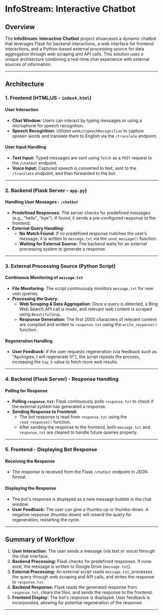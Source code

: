 # InfoStream: Interactive Chatbot

## Overview
The **InfoStream: Interactive Chatbot** project showcases a dynamic chatbot that leverages Flask for backend interactions, a web interface for frontend interactions, and a Python-based external processing source for data aggregation through web scraping and API calls. This solution uses a unique architecture combining a real-time chat experience with external sources of information.

---

## Architecture

### 1. **Frontend (HTML/JS - `index4.html`)**

#### User Interaction
- **Chat Window:** Users can interact by typing messages or using a microphone for speech recognition.
- **Speech Recognition:** Utilizes `webkitSpeechRecognition` to capture spoken words and translate them to English via the `/translate` endpoint.

#### User Input Handling
- **Text Input:** Typed messages are sent using `fetch` as a `POST` request to the `/chatbot` endpoint.
- **Voice Input:** Captured speech is converted to text, sent to the `/translate` endpoint, and then forwarded to the bot.

---

### 2. **Backend (Flask Server - `app.py`)**

#### Handling User Messages - `/chatbot`
- **Predefined Responses:** The server checks for predefined messages (e.g., "hello", "bye"). If found, it sends a pre-configured response to the frontend.
- **External Query Handling:**
  - **No Match Found:** If no predefined response matches the user’s message, it is written to `message.txt` via the `send_message()` function.
  - **Waiting for External Source:** The backend waits for an external processing system to generate a response.

---

### 3. **External Processing Source (Python Script)**

#### Continuous Monitoring of `message.txt`
- **File Monitoring:** The script continuously monitors `message.txt` for new user queries.
- **Processing the Query:**
  - **Web Scraping & Data Aggregation:** Once a query is detected, a Bing Web Search API call is made, and relevant web content is scraped using `BeautifulSoup`.
  - **Response Generation:** The first 2000 characters of relevant content are compiled and written to `response.txt` using the `write_response()` function.

#### Regeneration Handling
- **User Feedback:** If the user requests regeneration (via feedback such as "Apologies, I will regenerate it!"), the script repeats the process, increasing the `top_k` value to fetch more web results.

---

### 4. **Backend (Flask Server) - Response Handling**

#### Polling for Response
- **Polling `response.txt`:** Flask continuously polls `response.txt` to check if the external system has generated a response.
- **Sending Response to Frontend:**
  - The bot response is read from `response.txt` using the `read_response()` function.
  - After sending the response to the frontend, both `message.txt` and `response.txt` are cleared to handle future queries properly.

---

### 5. **Frontend - Displaying Bot Response**

#### Receiving the Response
- The response is received from the Flask `/chatbot` endpoint in JSON format.

#### Displaying the Response
- The bot's response is displayed as a new message bubble in the chat window.
- **User Feedback:** The user can give a thumbs-up or thumbs-down. A negative response (thumbs-down) will resend the query for regeneration, restarting the cycle.

---

## Summary of Workflow

1. **User Interaction:** The user sends a message (via text or voice) through the chat interface.
2. **Backend Processing:** Flask checks for predefined responses. If none exist, the message is written to Google Drive (`message.txt`).
3. **External Processing:** An external script reads `message.txt`, processes the query through web scraping and API calls, and writes the response to `response.txt`.
4. **Backend Response:** Flask reads the generated response from `response.txt`, clears the files, and sends the response to the frontend.
5. **Frontend Display:** The bot's response is displayed. User feedback is incorporated, allowing for potential regeneration of the response.

---

